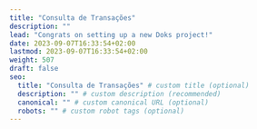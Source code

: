 ```yaml
---
title: "Consulta de Transações"
description: ""
lead: "Congrats on setting up a new Doks project!"
date: 2023-09-07T16:33:54+02:00
lastmod: 2023-09-07T16:33:54+02:00
weight: 507
draft: false
seo:
  title: "Consulta de Transações" # custom title (optional)
  description: "" # custom description (recommended)
  canonical: "" # custom canonical URL (optional)
  robots: "" # custom robot tags (optional)
---
```

